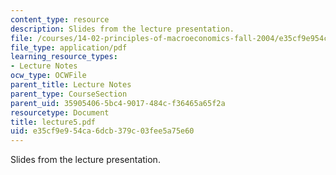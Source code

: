 ```yaml
---
content_type: resource
description: Slides from the lecture presentation.
file: /courses/14-02-principles-of-macroeconomics-fall-2004/e35cf9e954ca6dcb379c03fee5a75e60_lecture5.pdf
file_type: application/pdf
learning_resource_types:
- Lecture Notes
ocw_type: OCWFile
parent_title: Lecture Notes
parent_type: CourseSection
parent_uid: 35905406-5bc4-9017-484c-f36465a65f2a
resourcetype: Document
title: lecture5.pdf
uid: e35cf9e9-54ca-6dcb-379c-03fee5a75e60
---
```

Slides from the lecture presentation.


